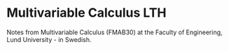 # Multivariable Calculus LTH
Notes from Multivariable Calculus (FMAB30) at the Faculty of Engineering, Lund University - in Swedish. 
